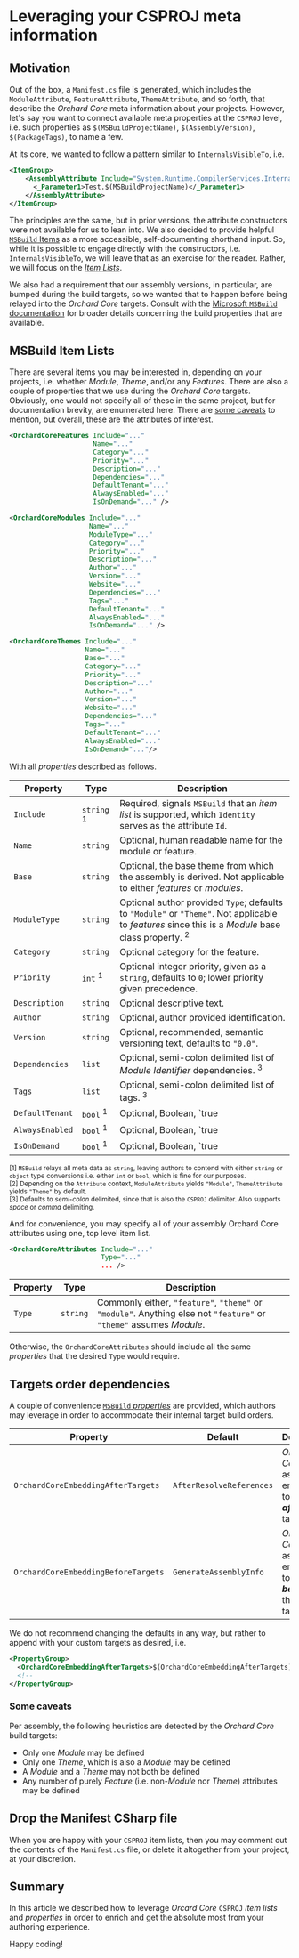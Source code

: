 # Leveraging your CSPROJ meta information

## Motivation

Out of the box, a `Manifest.cs` file is generated, which includes the `ModuleAttribute`, `FeatureAttribute`, `ThemeAttribute`, and so forth, that describe the _Orchard Core_ meta information about your projects. However, let's say you want to connect available meta properties at the `CSPROJ` level, i.e. such properties as `$(MSBuildProjectName)`, `$(AssemblyVersion)`, `$(PackageTags)`, to name a few.

At its core, we wanted to follow a pattern similar to `InternalsVisibleTo`, i.e.

```xml
<ItemGroup>
    <AssemblyAttribute Include="System.Runtime.CompilerServices.InternalsVisibleTo">
      <_Parameter1>Test.$(MSBuildProjectName)</_Parameter1>
    </AssemblyAttribute>
</ItemGroup>
```

The principles are the same, but in prior versions, the attribute constructors were not available for us to lean into. We also decided to provide helpful [`MSBuild` Items](https://docs.microsoft.com/en-us/visualstudio/msbuild/msbuild-items) as a more accessible, self-documenting shorthand input. So, while it is possible to engage directly with the constructors, i.e. `InternalsVisibleTo`, we will leave that as an exercise for the reader. Rather, we will focus on the [_Item Lists_](#msbuild-item-lists).

We also had a requirement that our assembly versions, in particular, are bumped during the build targets, so we wanted that to happen before being relayed into the _Orchard Core_ targets. Consult with the [Microsoft `MSBuild` documentation](https://docs.microsoft.com/en-us/visualstudio/msbuild) for broader details concerning the build properties that are available.

## MSBuild Item Lists

There are several items you may be interested in, depending on your projects, i.e. whether _Module_, _Theme_, and/or any _Features_. There are also a couple of properties that we use during the _Orchard Core_ targets. Obviously, one would not specify all of these in the same project, but for documentation brevity, are enumerated here. There are [some caveats](#some-caveats) to mention, but overall, these are the attributes of interest.

```xml
<OrchardCoreFeatures Include="..."
                     Name="..."
                     Category="..."
                     Priority="..."
                     Description="..."
                     Dependencies="..."
                     DefaultTenant="..."
                     AlwaysEnabled="..."
                     IsOnDemand="..." />
```

```xml
<OrchardCoreModules Include="..."
                    Name="..."
                    ModuleType="..."
                    Category="..."
                    Priority="..."
                    Description="..."
                    Author="..."
                    Version="..."
                    Website="..."
                    Dependencies="..."
                    Tags="..."
                    DefaultTenant="..."
                    AlwaysEnabled="..."
                    IsOnDemand="..." />
```

```xml
<OrchardCoreThemes Include="..."
                   Name="..."
                   Base="..."
                   Category="..."
                   Priority="..."
                   Description="..."
                   Author="..."
                   Version="..."
                   Website="..."
                   Dependencies="..."
                   Tags="..."
                   DefaultTenant="..."
                   AlwaysEnabled="..."
                   IsOnDemand="..."/>
```

With all _properties_ described as follows.

|Property|Type|Description|
|-|-|-|
|`Include`|`string` <sup>1</sup>|Required, signals `MSBuild` that an _item list_ is supported, which `Identity` serves as the attribute `Id`.|
|`Name`|`string`|Optional, human readable name for the module or feature.|
|`Base`|`string`|Optional, the base theme from which the assembly is derived. Not applicable to either _features_ or _modules_.|
|`ModuleType`|`string`|Optional author provided `Type`; defaults to `"Module"` or `"Theme"`. Not applicable to _features_ since this is a _Module_ base class property. <sup>2</sup>|
|`Category`|`string`|Optional category for the feature.|
|`Priority`|`int` <sup>1</sup>|Optional integer priority, given as a `string`, defaults to `0`; lower priority given precedence.|
|`Description`|`string`|Optional descriptive text.|
|`Author`|`string`|Optional, author provided identification.|
|`Version`|`string`|Optional, recommended, semantic versioning text, defaults to `"0.0"`.|
|`Dependencies`|`list`|Optional, semi-colon delimited list of _Module Identifier_ dependencies. <sup>3</sup>|
|`Tags`|`list`|Optional, semi-colon delimited list of tags. <sup>3</sup>|
|`DefaultTenant`|`bool` <sup>1</sup>|Optional, Boolean, `true|false`, defaults to `false`.|
|`AlwaysEnabled`|`bool` <sup>1</sup>|Optional, Boolean, `true|false`, defaults to `false`.|
|`IsOnDemand`|`bool` <sup>1</sup>|Optional, Boolean, `true|false`, defaults to `false`.|

<sup>[1] `MSBuild` relays all meta data as `string`, leaving authors to contend with either `string` or `object` type conversions i.e. either `int` or `bool`, which is fine for our purposes.</sup>
<br/><sup>[2] Depending on the `Attribute` context, `ModuleAttribute` yields `"Module"`, `ThemeAttribute` yields `"Theme"` by default.</sup>
<br/><sup>[3] Defaults to _semi-colon_ delimited, since that is also the `CSPROJ` delimiter. Also supports _space_ or _comma_ delimiting.</sup>

And for convenience, you may specify all of your assembly Orchard Core attributes using one, top level item list.

```xml
<OrchardCoreAttributes Include="..."
                       Type="..."
                       ... />
```

|Property|Type|Description|
|-|-|-|
|`Type`|`string`|Commonly either, `"feature"`, `"theme"` or `"module"`. Anything else not `"feature"` or `"theme"` assumes _Module_.|

Otherwise, the `OrchardCoreAttributes` should include all the same _properties_ that the desired `Type` would require.

## Targets order dependencies

A couple of convenience [`MSBuild` _properties_](https://docs.microsoft.com/en-us/visualstudio/msbuild/msbuild-properties) are provided, which authors may leverage in order to accommodate their internal target build orders.

|Property|Default|Description|
|-|-|-|
|`OrchardCoreEmbeddingAfterTargets`|`AfterResolveReferences`|_Orchard Core_ assembly embedding to occur **_after_** these targets.|
|`OrchardCoreEmbeddingBeforeTargets`|`GenerateAssemblyInfo`|_Orchard Core_ assembly embedding to occur **_before_** these targets.|

We do not recommend changing the defaults in any way, but rather to append with your custom targets as desired, i.e.

```xml
<PropertyGroup>
  <OrchardCoreEmbeddingAfterTargets>$(OrchardCoreEmbeddingAfterTargets);MyCustomTarget<OrchardCoreEmbeddingAfterTargets>
  <!--                                                                 ^^^^^^^^^^^^^^^ -->
</PropertyGroup>
```

### Some caveats

Per assembly, the following heuristics are detected by the _Orchard Core_ build targets:

* Only one _Module_ may be defined
* Only one _Theme_, which is also a _Module_ may be defined
* A _Module_ and a _Theme_ may not both be defined
* Any number of purely _Feature_ (i.e. non-_Module_ nor _Theme_) attributes may be defined

## Drop the Manifest CSharp file

When you are happy with your `CSPROJ` item lists, then you may comment out the contents of the `Manifest.cs` file, or delete it altogether from your project, at your discretion.

## Summary

In this article we described how to leverage _Orcard Core_ `CSPROJ` _item lists_ and _properties_ in order to enrich and get the absolute most from your authoring experience.

Happy coding!
